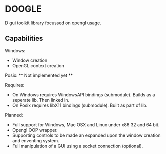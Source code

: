 DOOGLE
======

D gui toolkit library focussed on opengl usage.

Capabilities
------------

Windows:
* Window creation
* OpenGL context creation

Posix:
** Not implemented yet **

Requires:
* On Windows requires WindowsAPI bindings (submodule). Builds as a seperate lib. Then linked in.
* On Posix requires libX11 bindings (submodule). Built as part of lib.

Planned:
* Full support for Windows, Mac OSX and Linux under x86 32 and 64 bit.
* Opengl OOP wrapper.
* Supporting controls to be made an expanded upon the window creation and enventing system.
* Full manipulation of a GUI using a socket connection (optional).
